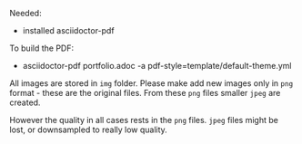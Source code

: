 Needed:
- installed asciidoctor-pdf

To build the PDF:
- asciidoctor-pdf portfolio.adoc -a pdf-style=template/default-theme.yml

All images are stored in `img` folder.
Please make add new images only in `png` format - these are the original files.
From these `png` files smaller `jpeg` are created.

However the quality in all cases rests in the `png` files.
`jpeg` files might be lost, or downsampled to really low quality.
